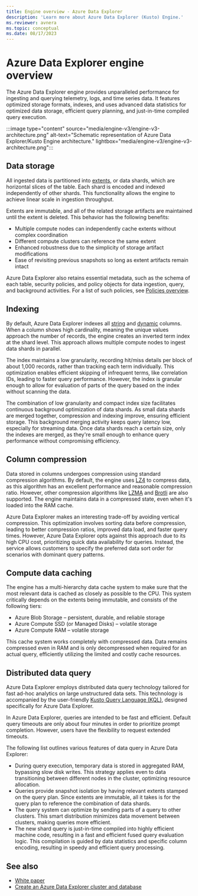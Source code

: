 ```yaml
---
title: Engine overview - Azure Data Explorer 
description: 'Learn more about Azure Data Explorer (Kusto) Engine.'
ms.reviewer: avnera
ms.topic: conceptual
ms.date: 08/17/2023
---
```

# Azure Data Explorer engine overview

The Azure Data Explorer engine provides unparalleled performance for ingesting and querying telemetry, logs, and time series data. It features optimized storage formats, indexes, and uses advanced data statistics for optimized data storage, efficient query planning, and just-in-time compiled query execution.

:::image type="content" source="media/engine-v3/engine-v3-architecture.png" alt-text="Schematic representation of Azure Data Explorer/Kusto Engine architecture." lightbox="media/engine-v3/engine-v3-architecture.png":::

## Data storage

All ingested data is partitioned into [extents](kusto/management/extents-overview.md), or data shards, which are horizontal slices of the table. Each shard is encoded and indexed independently of other shards. This functionality allows the engine to achieve linear scale in ingestion throughput.

Extents are immutable, and all of the related storage artifacts are maintained until the extent is deleted. This behavior has the following benefits:

* Multiple compute nodes can independently cache extents without complex coordination
* Different compute clusters can reference the same extent
* Enhanced robustness due to the simplicity of storage artifact modifications
* Ease of revisiting previous snapshots so long as extent artifacts remain intact

Azure Data Explorer also retains essential metadata, such as the schema of each table, security policies, and policy objects for data ingestion, query, and background activities. For a list of such policies, see [Policies overview](kusto/management/policies.md).

## Indexing

By default, Azure Data Explorer indexes all [string](kusto/query/scalar-data-types/string.md) and [dynamic](kusto/query/scalar-data-types/dynamic.md) columns. When a column shows high cardinality, meaning the unique values approach the number of records, the engine creates an inverted term index at the shard level. This approach allows multiple compute nodes to ingest data shards in parallel.

The index maintains a low granularity, recording hit/miss details per block of about 1,000 records, rather than tracking each term individually. This optimization enables efficient skipping of infrequent terms, like correlation IDs, leading to faster query performance. However, the index is granular enough to allow for evaluation of parts of the query based on the index without scanning the data.

The combination of low granularity and compact index size facilitates continuous background optimization of data shards. As small data shards are merged together, compression and indexing improve, ensuring efficient storage. This background merging activity keeps query latency low, especially for streaming data. Once data shards reach a certain size, only the indexes are merged, as they're small enough to enhance query performance without compromising efficiency.

## Column compression

Data stored in columns undergoes compression using standard compression algorithms. By default, the engine uses [LZ4](https://en.wikipedia.org/wiki/LZ4_(compression_algorithm)) to compress data, as this algorithm has an excellent performance and reasonable compression ratio. However, other compression algorithms like [LZMA](https://en.wikipedia.org/wiki/Lempel%E2%80%93Ziv%E2%80%93Markov_chain_algorithm) and [Brotli](https://en.wikipedia.org/wiki/Brotli) are also supported. The engine maintains data in a compressed state, even when it's loaded into the RAM cache.

Azure Data Explorer makes an interesting trade-off by avoiding vertical compression. This optimization involves sorting data before compression, leading to better compression ratios, improved data load, and faster query times. However, Azure Data Explorer opts against this approach due to its high CPU cost, prioritizing quick data availability for queries. Instead, the service allows customers to specify the preferred data sort order for scenarios with dominant query patterns.

## Compute data caching

The engine has a multi-hierarchy data cache system to make sure that the most relevant data is cached as closely as possible to the CPU. This system critically depends on the extents being immutable, and consists of the following tiers:

* Azure Blob Storage – persistent, durable, and reliable storage
* Azure Compute SSD (or Managed Disks) – volatile storage
* Azure Compute RAM – volatile storage

This cache system works completely with compressed data. Data remains compressed even in RAM and is only decompressed when required for an actual query, efficiently utilizing the limited and costly cache resources.

## Distributed data query

Azure Data Explorer employs distributed data query technology tailored for fast ad-hoc analytics on large unstructured data sets. This technology is accompanied by the user-friendly [Kusto Query Language (KQL)](kusto/query/index.md), designed specifically for Azure Data Explorer.

In Azure Data Explorer, queries are intended to be fast and efficient. Default query timeouts are only about four minutes in order to prioritize prompt completion. However, users have the flexibility to request extended timeouts.

The following list outlines various features of data query in Azure Data Explorer:

* During query execution, temporary data is stored in aggregated RAM, bypassing slow disk writes. This strategy applies even to data transitioning between different nodes in the cluster, optimizing resource allocation.
* Queries provide snapshot isolation by having relevant extents stamped on the query plan. Since extents are immutable, all it takes is for the query plan to reference the combination of data shards.
* The query system can optimize by sending parts of a query to other clusters. This smart distribution minimizes data movement between clusters, making queries more efficient.
* The new shard query is just-in-time compiled into highly efficient machine code, resulting in a fast and efficient fused query evaluation logic. This compilation is guided by data statistics and specific column encoding, resulting in speedy and efficient query processing.

## See also

* [White paper](https://azure.microsoft.com/resources/azure-data-explorer/)
* [Create an Azure Data Explorer cluster and database](create-cluster-and-database.md)
